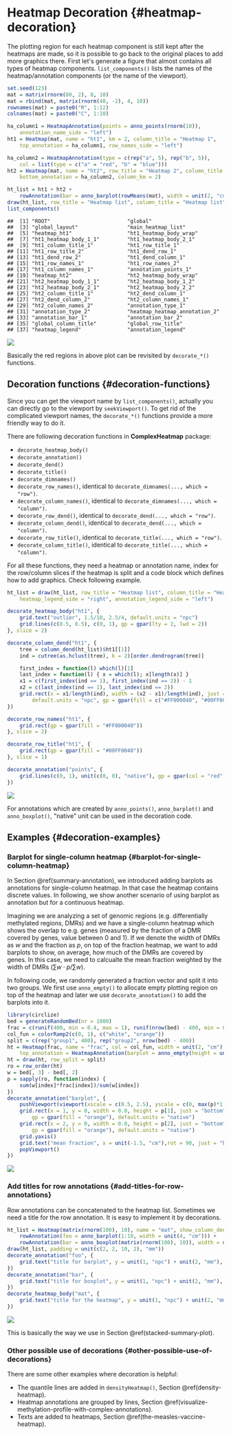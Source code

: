 

# Heatmap Decoration {#heatmap-decoration}

The plotting region for each heatmap component is still kept after the heatmaps are made, so it is
possible to go back to the original places to add more graphics there. First let's generate a figure
that almost contains all types of heatmap components. `list_components()` lists the names of the
heatmap/annotation components (or the name of the viewport).


```r
set.seed(123)
mat = matrix(rnorm(80, 2), 8, 10)
mat = rbind(mat, matrix(rnorm(40, -2), 4, 10))
rownames(mat) = paste0("R", 1:12)
colnames(mat) = paste0("C", 1:10)

ha_column1 = HeatmapAnnotation(points = anno_points(rnorm(10)), 
    annotation_name_side = "left")
ht1 = Heatmap(mat, name = "ht1", km = 2, column_title = "Heatmap 1", 
    top_annotation = ha_column1, row_names_side = "left")

ha_column2 = HeatmapAnnotation(type = c(rep("a", 5), rep("b", 5)),
    col = list(type = c("a" = "red", "b" = "blue")))
ht2 = Heatmap(mat, name = "ht2", row_title = "Heatmap 2", column_title = "Heatmap 2",
    bottom_annotation = ha_column2, column_km = 2)

ht_list = ht1 + ht2 + 
    rowAnnotation(bar = anno_barplot(rowMeans(mat), width = unit(2, "cm")))
draw(ht_list, row_title = "Heatmap list", column_title = "Heatmap list")
list_components()
```

```
##  [1] "ROOT"                         "global"                      
##  [3] "global_layout"                "main_heatmap_list"           
##  [5] "heatmap_ht1"                  "ht1_heatmap_body_wrap"       
##  [7] "ht1_heatmap_body_1_1"         "ht1_heatmap_body_2_1"        
##  [9] "ht1_column_title_1"           "ht1_row_title_1"             
## [11] "ht1_row_title_2"              "ht1_dend_row_1"              
## [13] "ht1_dend_row_2"               "ht1_dend_column_1"           
## [15] "ht1_row_names_1"              "ht1_row_names_2"             
## [17] "ht1_column_names_1"           "annotation_points_1"         
## [19] "heatmap_ht2"                  "ht2_heatmap_body_wrap"       
## [21] "ht2_heatmap_body_1_1"         "ht2_heatmap_body_1_2"        
## [23] "ht2_heatmap_body_2_1"         "ht2_heatmap_body_2_2"        
## [25] "ht2_column_title_1"           "ht2_dend_column_1"           
## [27] "ht2_dend_column_2"            "ht2_column_names_1"          
## [29] "ht2_column_names_2"           "annotation_type_1"           
## [31] "annotation_type_2"            "heatmap_heatmap_annotation_2"
## [33] "annotation_bar_1"             "annotation_bar_2"            
## [35] "global_column_title"          "global_row_title"            
## [37] "heatmap_legend"               "annotation_legend"
```

<img src="06-heatmap_decoration_files/figure-epub3/access_components-1.png" style="display: block; margin: auto;" />

Basically the red regions in above plot can be revisited by `decorate_*()` functions.

## Decoration functions {#decoration-functions}

Since you can get the viewport name by `list_components()`, actually you can directly go to the
viewport by `seekViewport()`. To get rid of the complicated viewport names, the `decorate_*()`
functions provide a more friendly way to do it.

There are following decoration functions in **ComplexHeatmap** package:

- `decorate_heatmap_body()` 
- `decorate_annotation()`
- `decorate_dend()`  
- `decorate_title()`
- `decorate_dimnames()`
- `decorate_row_names()`, identical to `decorate_dimnames(..., which = "row")`.
- `decorate_column_names()`, identical to `decorate_dimnames(..., which = "column")`.
- `decorate_row_dend()`, identical to `decorate_dend(..., which = "row")`.
- `decorate_column_dend()`, identical to `decorate_dend(..., which = "column")`.
- `decorate_row_title()`, identical to `decorate_title(..., which = "row")`.
- `decorate_column_title()`, identical to `decorate_title(..., which = "column")`.

For all these functions, they need a heatmap or annotation name, index for the row/column slices if
the heatmap is split and a code block which defines how to add graphics. Check following example.


```r
ht_list = draw(ht_list, row_title = "Heatmap list", column_title = "Heatmap list", 
    heatmap_legend_side = "right", annotation_legend_side = "left")

decorate_heatmap_body("ht1", {
    grid.text("outlier", 1.5/10, 2.5/4, default.units = "npc")
    grid.lines(c(0.5, 0.5), c(0, 1), gp = gpar(lty = 2, lwd = 2))
}, slice = 2)

decorate_column_dend("ht1", {
    tree = column_dend(ht_list)$ht1[[1]]
    ind = cutree(as.hclust(tree), k = 2)[order.dendrogram(tree)]

    first_index = function(l) which(l)[1]
    last_index = function(l) { x = which(l); x[length(x)] }
    x1 = c(first_index(ind == 1), first_index(ind == 2)) - 1
    x2 = c(last_index(ind == 1), last_index(ind == 2))
    grid.rect(x = x1/length(ind), width = (x2 - x1)/length(ind), just = "left",
        default.units = "npc", gp = gpar(fill = c("#FF000040", "#00FF0040"), col = NA))
})

decorate_row_names("ht1", {
    grid.rect(gp = gpar(fill = "#FF000040"))
}, slice = 2)

decorate_row_title("ht1", {
    grid.rect(gp = gpar(fill = "#00FF0040"))
}, slice = 1)

decorate_annotation("points", {
    grid.lines(c(0, 1), unit(c(0, 0), "native"), gp = gpar(col = "red"))
})
```

<img src="06-heatmap_decoration_files/figure-epub3/components-1.png" style="display: block; margin: auto;" />

For annotations which are created by `anno_points()`, `anno_barplot()` and `anno_boxplot()`,
"native" unit can be used in the decoration code.

## Examples {#decoration-examples}

### Barplot for single-column heatmap {#barplot-for-single-column-heatmap}

In Section \@ref(summary-annotation), we introduced adding barplots as annotations for single-column
heatmap. In that case the heatmap contains discrete values. In following, we show another scenario
of using barplot as annotation but for a continuous heatmap.

Imagining we are analyzing a set of genomic regions (e.g. differentially methylated regions, DMRs)
and we have a single-column heatmap which shows the overlap to e.g. genes (measured by the fraction
of a DMR covered by genes, value between 0 and 1). If we denote the width of DMRs as $w$ and the
fraction as $p$, on top of the fraction heatmap, we want to add barplots to show, on
average, how much of the DMRs are covered by genes. In this case, we need to calcualte the mean
fraction weighted by the width of DMRs ($\sum{w \cdot p}/\sum{w}$).

In following code, we randomly generated a fraction vector and split it into two groups. We first
use `anno_empty()` to allocate empty plotting region on top of the heatmap and later we use
`decorate_annotation()` to add the barplots into it.


```r
library(circlize)
bed = generateRandomBed(nr = 1000)
frac = c(runif(400, min = 0.4, max = 1), runif(nrow(bed) - 400, min = 0.2, max = 0.6))
col_fun = colorRamp2(c(0, 1), c("white", "orange"))
split = c(rep("group1", 400), rep("group2", nrow(bed) - 400))
ht = Heatmap(frac, name = "frac", col = col_fun, width = unit(2, "cm"),
    top_annotation = HeatmapAnnotation(barplot = anno_empty(height = unit(4, "cm"))))
ht = draw(ht, row_split = split)
ro = row_order(ht)
w = bed[, 3] - bed[, 2]
p = sapply(ro, function(index) {
    sum(w[index]*frac[index])/sum(w[index])
})
decorate_annotation("barplot", {
    pushViewport(viewport(xscale = c(0.5, 2.5), yscale = c(0, max(p)*1.1)))
    grid.rect(x = 1, y = 0, width = 0.8, height = p[1], just = "bottom",
        gp = gpar(fill = "orange"), default.units = "native")
    grid.rect(x = 2, y = 0, width = 0.8, height = p[2], just = "bottom",
        gp = gpar(fill = "orange"), default.units = "native")
    grid.yaxis()
    grid.text("mean fraction", x = unit(-1.5, "cm"),rot = 90, just = "bottom")
    popViewport()
})
```

<img src="06-heatmap_decoration_files/figure-epub3/unnamed-chunk-2-1.png" style="display: block; margin: auto;" />

### Add titles for row annotations {#add-titles-for-row-annotations}

Row annotations can be concatenated to the heatmap list. Sometimes we need a title for the row annotation.
It is easy to implement it by decorations.


```r
ht_list = Heatmap(matrix(rnorm(100), 10), name = "mat", show_column_dend = FALSE) +
    rowAnnotation(foo = anno_barplot(1:10, width = unit(4, "cm"))) +
    rowAnnotation(bar = anno_boxplot(matrix(rnorm(100), 10)), width = unit(4, "cm"))
draw(ht_list, padding = unit(c(2, 2, 10, 2), "mm"))
decorate_annotation("foo", { 
    grid.text("title for barplot", y = unit(1, "npc") + unit(2, "mm"), just = "bottom") 
})
decorate_annotation("bar", { 
    grid.text("title for boxplot", y = unit(1, "npc") + unit(2, "mm"), just = "bottom") 
})
decorate_heatmap_body("mat", {
    grid.text("title for the heatmap", y = unit(1, "npc") + unit(2, "mm"), just = "bottom")
})
```

<img src="06-heatmap_decoration_files/figure-epub3/unnamed-chunk-3-1.png" style="display: block; margin: auto;" />

This is basically the way we use in Section \@ref(stacked-summary-plot).

### Other possible use of decorations {#other-possible-use-of-decorations}

There are some other examples where decoration is helpful:

- The quantile lines are added in `densityHeatmap()`, Section \@ref(density-heatmap).
- Heatmap annotations are grouped by lines, Section \@ref(visualize-methylation-profile-with-complex-annotations).
- Texts are added to heatmaps, Section \@ref(the-measles-vaccine-heatmap).
